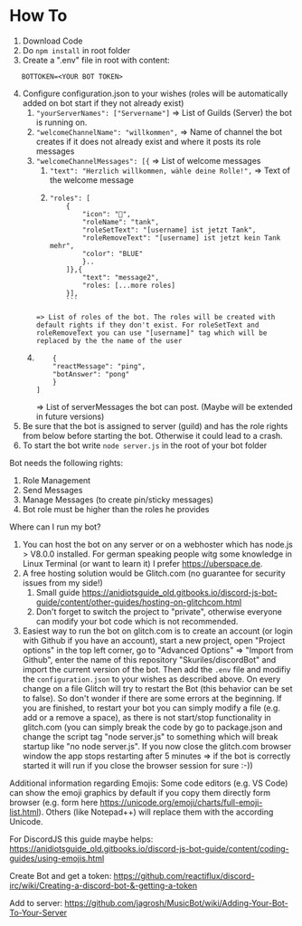 # How To

1.  Download Code
2.  Do `npm install` in root folder
3.  Create a ".env" file in root with content:

```
   BOTTOKEN=<YOUR BOT TOKEN>
```

4.  Configure configuration.json to your wishes (roles will be automatically added on bot start if they not already exist)
    1.  `"yourServerNames": ["Servername"]` => List of Guilds (Server) the bot is running on.
    2.  `"welcomeChannelName": "willkommen",` => Name of channel the bot creates if it does not already exist and where it posts its role messages
    3.  `"welcomeChannelMessages": [{` => List of welcome messages
        1.  `"text": "Herzlich willkommen, wähle deine Rolle!",` => Text of the welcome message
        2.  ````
            "roles": [
                {
                    "icon": "🤠",
                    "roleName": "tank",
                    "roleSetText": "[username] ist jetzt Tank",
                    "roleRemoveText": "[username] ist jetzt kein Tank mehr",
                    "color": "BLUE"
                    }..
                ]},{
                    "text": "message2",
                    "roles: [...more roles]
                }],
                ```
            ````
        ```
        => List of roles of the bot. The roles will be created with default rights if they don't exist. For roleSetText and roleRemoveText you can use "[username]" tag which will be replaced by the the name of the user
        ```
    4.  ```"serverMessages": [
            {
            "reactMessage": "ping",
            "botAnswer": "pong"
            }
        ]
        ```
        => List of serverMessages the bot can post. (Maybe will be extended in future versions)
5.  Be sure that the bot is assigned to server (guild) and has the role rights from below before starting the bot. Otherwise it could lead to a crash.
6.  To start the bot write `node server.js` in the root of your bot folder

Bot needs the following rights:

1.  Role Management
2.  Send Messages
3.  Manage Messages (to create pin/sticky messages)
4.  Bot role must be higher than the roles he provides

Where can I run my bot?

1.  You can host the bot on any server or on a webhoster which has node.js > V8.0.0 installed. For german speaking people witg some knowledge in Linux Terminal (or want to learn it) I prefer https://uberspace.de.
2.  A free hosting solution would be Glitch.com (no guarantee for security issues from my side!)
    1.  Small guide https://anidiotsguide_old.gitbooks.io/discord-js-bot-guide/content/other-guides/hosting-on-glitchcom.html
    2.  Don't forget to switch the project to "private", otherwise everyone can modify your bot code which is not recommended.
3.  Easiest way to run the bot on glitch.com is to create an account (or login with Github if you have an account), start a new project, open "Project options" in the top left corner, go to "Advanced Options" => "Import from Github", enter the name of this repository "Skuriles/discordBot" and import the current version of the bot. Then add the `.env` file and modifiy the `configuration.json` to your wishes as described above. On every change on a file Glitch will try to restart the Bot (this behavior can be set to false). So don't wonder if there are some errors at the beginning. If you are finished, to restart your bot you can simply modify a file (e.g. add or a remove a space), as there is not start/stop functionality in glitch.com (you can simply break the code by go to package.json and change the script tag "node server.js" to something which will break startup like "no node server.js". If you now close the glitch.com browser window the app stops restarting after 5 minutes => if the bot is correctly started it will run if you close the browser session for sure :-))

Additional information regarding Emojis:
Some code editors (e.g. VS Code) can show the emoji graphics by default if you copy them directly form browser (e.g. form here https://unicode.org/emoji/charts/full-emoji-list.html).
Others (like Notepad++) will replace them with the according Unicode.

For DiscordJS this guide maybe helps:
https://anidiotsguide_old.gitbooks.io/discord-js-bot-guide/content/coding-guides/using-emojis.html

Create Bot and get a token:
https://github.com/reactiflux/discord-irc/wiki/Creating-a-discord-bot-&-getting-a-token

Add to server:
https://github.com/jagrosh/MusicBot/wiki/Adding-Your-Bot-To-Your-Server
